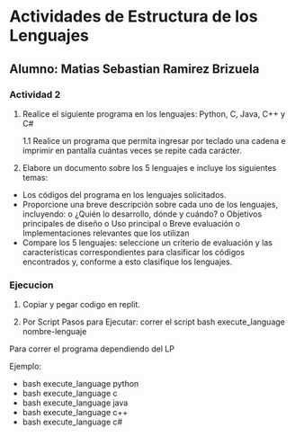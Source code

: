 # Actividades de Estructura de los Lenguajes

## Alumno: Matias Sebastian Ramirez Brizuela

### Actividad 2

1. Realice el siguiente programa en los lenguajes: Python, C, Java, C++ y C#

    1.1 Realice un programa que permita ingresar por teclado una cadena e imprimir en
pantalla cuántas veces se repite cada carácter.

2. Elabore un documento sobre los 5 lenguajes e incluye los siguientes temas:

- Los códigos del programa en los lenguajes solicitados.
- Proporcione una breve descripción sobre cada uno de los lenguajes, incluyendo:
o ¿Quién lo desarrollo, dónde y cuándo?
o Objetivos principales de diseño
o Uso principal
o Breve evaluación
o Implementaciones relevantes que los utilizan
- Compare los 5 lenguajes: seleccione un criterio de evaluación y las características
correspondientes para clasificar los códigos encontrados y, conforme a esto clasifique
los lenguajes.

### Ejecucion

1. Copiar y pegar codigo en replit.

2. Por Script
Pasos para Ejecutar:
correr el script bash execute_language nombre-lenguaje

Para correr el programa dependiendo del LP

Ejemplo:

- bash execute_language python
- bash execute_language c
- bash execute_language java
- bash execute_language c++
- bash execute_language c#
